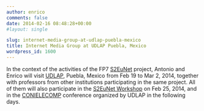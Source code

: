 ```yaml
---
author: enrico
comments: false
date: 2014-02-16 08:48:28+00:00
#layout: single

slug: internet-media-group-at-udlap-puebla-mexico
title: Internet Media Group at UDLAP Puebla, Mexico
wordpress_id: 1600
---
```


In the context of the activities of the FP7 [S2EuNet](https://cordis.europa.eu/project/id/247083) project, Antonio and Enrico will visit [UDLAP](http://www.udlap.mx), Puebla, Mexico from Feb 19 to Mar 2, 2014, together with professors from other institutions participating in the same project. All of them will also participate in the [S2EuNet Workshop](http://lafmia.imag.fr/s2eunet-workshop) on Feb 25, 2014, and in the [CONIELECOMP](http://ict.udlap.mx/conielecomp/2014) conference organized by UDLAP in the following days.
